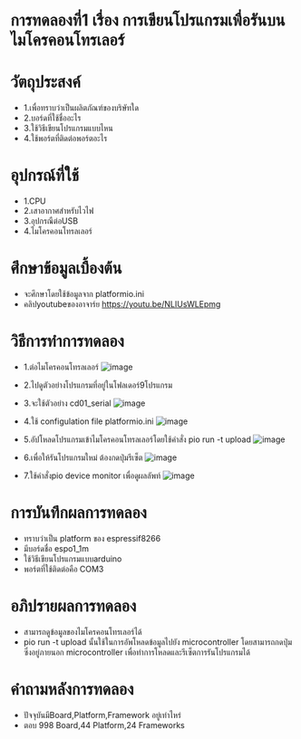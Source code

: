 # การทดลองที่1 เรื่อง การเขียนโปรแกรมเพื่อรันบนไมโครคอนโทรเลอร์

# วัตถุประสงค์
* 1.เพื่อทราบว่าเป็นผลิตภัณฑ์ของบริษัทใด
* 2.บอร์ดที่ใช้ชื่ออะไร
* 3.ใช้วิธีเขียนโปรแกรมแบบไหน
* 4.ใช้พอร์ตที่ติดต่อพอร์ตอะไร

# อุปกรณ์ที่ใช้
* 1.CPU
* 2.เสาอากาศสำหรับไวไฟ
* 3.อุปกรณืต่อUSB
* 4.ไมโครคอนโทรลเลอร์

# ศึกษาข้อมูลเบื้องต้น
* จะศึกษาโดยใช้ข้อมูลจาก platformio.ini
* คลิปyoutubeของอาจาร์ย https://youtu.be/NLIUsWLEpmg

# วิธีการทำการทดลอง
* 1.ต่อไมโครคอนโทรลเลอร์
 ![image](https://user-images.githubusercontent.com/80879678/112148884-facc7200-8c10-11eb-901b-463e050c2d46.jpg)
* 2.ไปดูตัวอย่างโปรแกรมที่อยู่ในโฟลเดอร์9โปรแกรม
* 3.จะใช้ตัวอย่าง cd01_serial
 ![image](https://user-images.githubusercontent.com/80879678/112148981-15065000-8c11-11eb-8e73-479ec9fcaf44.jpg)

* 4.ใช้ configulation file platformio.ini
 ![image](https://user-images.githubusercontent.com/80879678/112149059-2c453d80-8c11-11eb-85ea-86c60257f23f.jpg)
* 5.อัปโหลดโปรแกรมเข้าไมโครคอนโทรลเลอร์โดยใช้คำสั่ง pio run -t upload
 ![image](https://user-images.githubusercontent.com/80879678/112149152-441cc180-8c11-11eb-890f-e0eec96896ac.jpg)
* 6.เพื่อให้รันโปรแกรมใหม่ ต้องกดปุ่มรีเซ็ต
 ![image](https://user-images.githubusercontent.com/80879678/112149241-572f9180-8c11-11eb-95e8-2c0c878792fb.jpg)
* 7.ใช้คำสั่งpio device monitor เพื่อดูผลลัพท์
  ![image](https://user-images.githubusercontent.com/80879678/112149295-66aeda80-8c11-11eb-8cb9-fe93a27b7bff.jpg)

# การบันทึกผลการทดลอง
* ทราบว่าเป็น platform ของ espressif8266
* มีบอร์ดชื่อ espo1_1m
* ใช้วิธีเขียนโปรแกรมแบบarduino
* พอร์ตที่ใช้ติดต่อคือ COM3

# อภิปรายผลการทดลอง
* สามารถดูข้อมูลของไมโครคอนโทรเลอร์ได้
* pio run -t upload นั้นใช้ในการอัพโหลดข้อมูลไปยัง microcontroller โดยสามารถกดปุ่มซึ่งอยู่ภายนอก microcontroller เพื่อทำการโหลดและรีเซ็ตการรันโปรแกรมได้

# คำถามหลังการทดลอง
* ปัจจุบันมีBoard,Platform,Framework อยู่เท่าไหร่
 * ตอบ 998 Board,44 Platform,24 Frameworks







